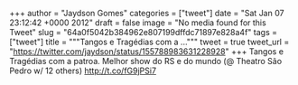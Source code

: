 
+++
author = "Jaydson Gomes"
categories = ["tweet"]
date = "Sat Jan 07 23:12:42 +0000 2012"
draft = false
image = "No media found for this Tweet"
slug = "64a0f5042b384962e807199dffdc71897e828a4f"
tags = ["tweet"]
title = """Tangos e Tragédias com a ..."""
tweet = true
tweet_url = "https://twitter.com/jaydson/status/155788983631228928"
+++
Tangos e Tragédias com a patroa. Melhor show do RS e do mundo (@ Theatro São Pedro w/ 12 others) http://t.co/fG9jPSi7

